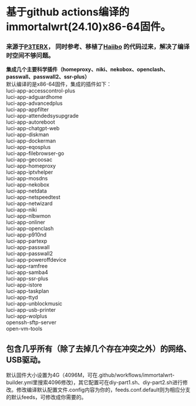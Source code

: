 <h1>基于github actions编译的immortalwrt(24.10)x86-64固件。</h1>
<h3>来源于<a href='https://github.com/P3TERX/Actions-OpenWrt' target='_blank'>P3TERX</a>， 同时参考、移植了<a href='https://github.com/haiibo/OpenWrt' target='_blank'>Haiibo</a> 的代码过来，解决了编译时空间不够问题。</h3>
<strong>集成几个主要科学插件（homeproxy、niki、nekobox、openclash、passwall、passwall2、ssr-plus）</strong>
<div>默认编译的是x86-64固件，集成的插件如下：</div>
luci-app-accesscontrol-plus<br/>
luci-app-adguardhome<br/>
luci-app-advancedplus <br/>
luci-app-appfilter<br/>
luci-app-attendedsysupgrade<br/>
luci-app-autoreboot<br/>
luci-app-chatgpt-web<br/>
luci-app-diskman<br/>
luci-app-dockerman<br/>
luci-app-eqosplus<br/>
luci-app-filebrowser-go<br/>
luci-app-gecoosac<br/>
luci-app-homeproxy<br/>
luci-app-iptvhelper<br/>
luci-app-mosdns<br/>
luci-app-nekobox<br/>
luci-app-netdata<br/>
luci-app-netspeedtest<br/>
luci-app-netwizard<br/>
luci-app-niki<br/>
luci-app-nlbwmon<br/>
luci-app-onliner<br/>
luci-app-openclash<br/>
luci-app-p910nd<br/>
luci-app-partexp<br/>
luci-app-passwall<br/>
luci-app-passwall2<br/>
luci-app-poweroffdevice<br/>
luci-app-ramfree<br/>
luci-app-samba4<br/>
luci-app-ssr-plus<br/>
luci-app-istore<br/>
luci-app-taskplan<br/>
luci-app-ttyd<br/>
luci-app-unblockmusic<br/>
luci-app-usb-printer<br/>
luci-app-wolplus<br/>
openssh-sftp-server<br/>
open-vm-tools<br/>

<h2>包含几乎所有（除了去掉几个存在冲突之外）的网络、USB驱动。</h2>

<div>默认固件大小设置为4G（4096M，可在.github/workflows/immortalwrt-builder.yml里搜索4096修改)，其它配置可在diy-part1.sh、diy-part2.sh进行修改。修改编译默认配置文件.config内容为你的，feeds.conf.default则为相应分支的默认feeds，可修改成你需要的。</div>
